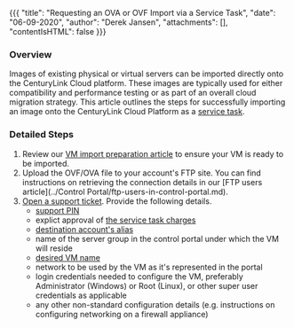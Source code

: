 {{{
  "title": "Requesting an OVA or OVF Import via a Service Task",
  "date": "06-09-2020",
  "author": "Derek Jansen",
  "attachments": [],
  "contentIsHTML": false
}}}

### Overview

Images of existing physical or virtual servers can be imported directly onto the CenturyLink Cloud platform. These images are typically used for either compatibility and performance testing or as part of an overall cloud migration strategy. This article outlines the steps for successfully importing an image onto the CenturyLink Cloud Platform as a [service task](//www.ctl.io/centurylink-public-cloud/service-tasks/#169).

### Detailed Steps

1. Review our [VM import preparation article](../Servers/vm-import-preparation.md) to ensure your VM is ready to be imported.
2. Upload the OVF/OVA file to your account's FTP site. You can find instructions on retrieving the connection details in our [FTP users article](../Control Portal/ftp-users-in-control-portal.md).
3. [Open a support ticket](../Support/how-do-i-report-a-support-issue.md). Provide the following details.
    - [support PIN](../Support/pin-authentication-for-support-requests.md)
    - explict approval of [the service task charges](//www.ctl.io/centurylink-public-cloud/service-tasks/#169)
    - [destination account's alias](../Support/determine-control-portal-alias.md)
    - name of the server group in the control portal under which the VM will reside
    - [desired VM name](../Servers/server-naming-convention.md)
    - network to be used by the VM as it's represented in the portal
    - login credentials needed to configure the VM, preferably Administrator (Windows) or Root (Linux), or other super user credentials as applicable
    - any other non-standard configuration details (e.g. instructions on configuring networking on a firewall appliance)
